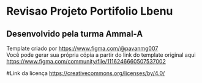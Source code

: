 # Revisao Projeto Portifolio Lbenu

## Desenvolvido pela turma Ammal-A

Template criado por
https://www.figma.com/@pavanmg007
<br>
Você pode gerar sua própria cópia a partir do link do template original aqui
https://www.figma.com/community/file/1116246660507537002
<br>

#Link da licença
https://creativecommons.org/licenses/by/4.0/